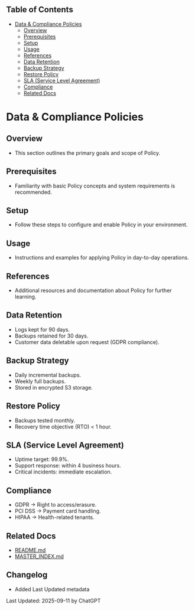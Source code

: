 <!-- START doctoc generated TOC please keep comment here to allow auto update -->
<!-- DON'T EDIT THIS SECTION, INSTEAD RE-RUN doctoc TO UPDATE -->
## Table of Contents

- [Data & Compliance Policies](#data--compliance-policies)
  - [Overview](#overview)
  - [Prerequisites](#prerequisites)
  - [Setup](#setup)
  - [Usage](#usage)
  - [References](#references)
  - [Data Retention](#data-retention)
  - [Backup Strategy](#backup-strategy)
  - [Restore Policy](#restore-policy)
  - [SLA (Service Level Agreement)](#sla-service-level-agreement)
  - [Compliance](#compliance)
  - [Related Docs](#related-docs)

<!-- END doctoc generated TOC please keep comment here to allow auto update -->

# Data & Compliance Policies

## Overview
- This section outlines the primary goals and scope of Policy.

## Prerequisites
- Familiarity with basic Policy concepts and system requirements is recommended.

## Setup
- Follow these steps to configure and enable Policy in your environment.

## Usage
- Instructions and examples for applying Policy in day-to-day operations.

## References
- Additional resources and documentation about Policy for further learning.


## Data Retention
- Logs kept for 90 days.  
- Backups retained for 30 days.  
- Customer data deletable upon request (GDPR compliance).  

## Backup Strategy
- Daily incremental backups.  
- Weekly full backups.  
- Stored in encrypted S3 storage.  

## Restore Policy
- Backups tested monthly.  
- Recovery time objective (RTO) < 1 hour.  

## SLA (Service Level Agreement)
- Uptime target: 99.9%.  
- Support response: within 4 business hours.  
- Critical incidents: immediate escalation.  

## Compliance
- GDPR → Right to access/erasure.  
- PCI DSS → Payment card handling.  
- HIPAA → Health-related tenants.

## Related Docs
- [README.md](README.md)
- [MASTER_INDEX.md](MASTER_INDEX.md)


## Changelog
- Added Last Updated metadata

Last Updated: 2025-09-11 by ChatGPT
